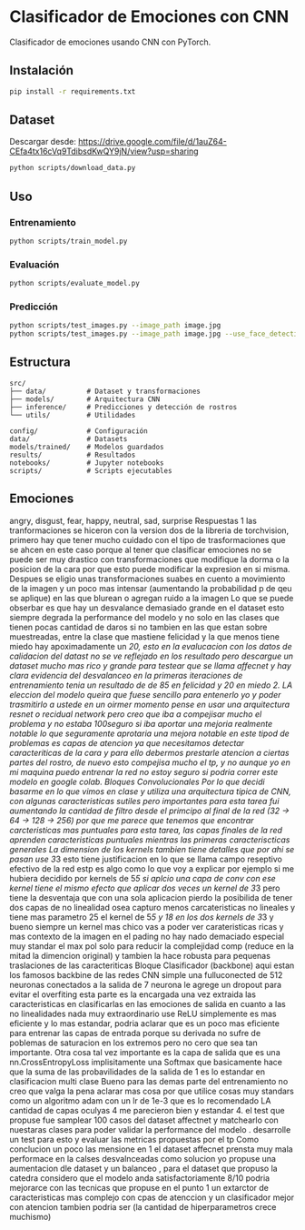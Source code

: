 # Clasificador de Emociones con CNN

Clasificador de emociones usando CNN con PyTorch.

## Instalación

```bash
pip install -r requirements.txt
```

## Dataset

Descargar desde: https://drive.google.com/file/d/1auZ64-CEfa4tx16cVq9TdibsdKwQY9jN/view?usp=sharing

```bash
python scripts/download_data.py
```

## Uso

### Entrenamiento
```bash
python scripts/train_model.py
```

### Evaluación
```bash
python scripts/evaluate_model.py
```

### Predicción
```bash
python scripts/test_images.py --image_path image.jpg
python scripts/test_images.py --image_path image.jpg --use_face_detection
```

## Estructura

```
src/
├── data/          # Dataset y transformaciones
├── models/        # Arquitectura CNN
├── inference/     # Predicciones y detección de rostros
└── utils/         # Utilidades

config/            # Configuración
data/              # Datasets
models/trained/    # Modelos guardados
results/           # Resultados
notebooks/         # Jupyter notebooks
scripts/           # Scripts ejecutables
```

## Emociones

angry, disgust, fear, happy, neutral, sad, surprise
Respuestas
1 las tranformaciones se hiceron con la version dos de la libreria de torchvision, primero hay que tener mucho cuidado con el tipo de trasformaciones que se ahcen en este caso porque al tener que clasificar emociones no se puede ser muy drastico con transformaciones que modifique la dorma o la posicion de la cara por que esto puede modificar la expresion en si misma.
Despues se eligio unas transformaciones suabes en cuento a movimiento de la imagen y un poco mas intensar (aumentando la probabilidad p de qeu se aplique) en las que blurean o agregan ruido a la imagen
Lo que se puede obserbar es que hay un desvalance demasiado grande en el dataset esto siempre degrada la performance del modelo y no solo en las clases que tienen pocas cantidad de daros si no tambien en las que estan sobre muestreadas, entre la clase que mastiene felicidad y la que menos tiene miedo hay apoximadamente un *20, esto en la evalucacion con los datos de calidacion del datast no se ve reflejado en los resultado pero descargue un dataset mucho mas rico y grande para testear que se llama affecnet y hay clara evidencia del desvalanceo en la primeras iteraciones de entrenamiento tenia un resultado de de 85 en felicidad y 20 en miedo 
2.
LA eleccion del modelo queira que fuese sencillo para entenerlo yo y poder trasmitirlo a ustede en un oirmer momento pense en usar una arquitectura resnet o recidual network pero creo que iba a compejisar mucho el problema y no estaba 100seguro si iba aportar una mejoria realmente notable lo que seguramente aprotaria una mejora notable en este tipod de problemas es capas de atencion ya que necesitamos detectar caracteriticas de la cara y para ello debermos prestarle atencion a ciertas partes del rostro, de nuevo esto compejisa mucho el tp, y no aunque yo en mi maquina puedo entrenar la red no estoy seguro si podria correr este modelo en google colab.
Bloques Convolucionales
Por lo que decidi basarme en lo que vimos en clase y utiliza una arquitectura tipica de CNN, con algunas caracteristicas sutiles pero importantes para esta tarea fui aumentando la cantidad de filtro desde el primcipo al final de la red (32 → 64 → 128 → 256) por que me parece que tenemos que encontrar carcteristicas mas puntuales para esta tarea, las capas finales de la red aprenden caracteristicas puntuales mientras las primeras caracteriscticas generales 
La dimension de los kernels tambien tiene detalles que por ahi se pasan use 3*3 esto tiene justificacion en lo que se llama campo reseptivo efectivo de la red 
estp es algo como lo que voy a explicar por ejemplo si me hubiera decidido por kernels de 5*5 si aplcio una capa de conv con ese kernel tiene el mismo efecto que aplicar dos veces un kernel de 3*3 pero tiene la desventaja que con una sola aplicacion pierdo la posibilida de tener dos capas de no linealidad osea capturo menos carcateristicas no lineales y tiene mas parametro 25 el kernel de 5*5 y 18 en los dos kernels de 3*3 y bueno siempre un kernel mas chico vas a poder ver carateristicas ricas y mas contexto de la imagen
en el pading no hay nado demaciado especial muy standar
el max pol solo para reducir la complejidad comp (reduce en la mitad la dimencion original) y tambien la hace robusta para pequenas traslaciones de las caracteriticas 
Bloque Clasificador (backbone)
aqui estan los famosos backbine de las redes CNN 
simple una fulluconected de 512 neuronas conectados a la salida de 7 neurona
le agrege un dropout para evitar el overfiting 
esta parte es la encargada una vez extraida las caracteristicas en clasificarlas en las emociones de salida 
en cuanto a las no linealidades nada muy extraordinario use ReLU simplemente es mas eficiente y lo mas estandar, podria aclarar que es un poco mas eficiente para entrenar las capas de entrada porque su derivada no sufre de poblemas de saturacion en los extremos pero no cero que sea tan importante. 
Otra cosa tal vez importante es la capa de salida que es una nn.CrossEntropyLoss implisitamente una Softmax que basicamente hace que la suma de las probavilidades de la salida de 1 es lo estandar en clasificacion multi clase 
Bueno para las demas parte del entrenamiento no creo que valga la pena aclarar mas cosa por que utilice cosas muy standars como un algoritmo adam con un lr de 1e-3 que es lo recomendado 
LA cantidad de capas oculyas 4 me parecieron bien y estandar 
4. el test que propuse fue samplear 100 casos del dataset affectnet y matchearlo con nuestaras clases para poder validar la performance del modelo . desarrolle un test para esto y evaluar las metricas propuestas por el tp
Como conclucion un poco las mensione en 1 el dataset affecnet prensta muy mala performace en la calses desvalnceadas como solucion yo propuse una aumentacion dle dataset y un balanceo , para el dataset que propuso la catedra considero que el modelo anda satisfactoriamente 8/10 podria mejorarce con las tecnicas que propuse en el punto 1 un extarctor de caracteristicas mas complejo con cpas de atenccion y un clasificador mejor con atencion tambien podria ser (la cantidad de hiperparametros crece muchismo)
